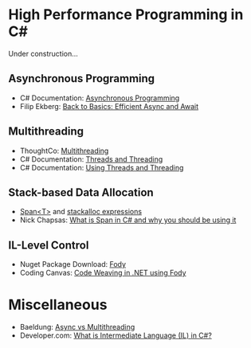 # High Performance Programming in C#
Under construction...


## Asynchronous Programming
- C# Documentation: [Asynchronous Programming](https://docs.microsoft.com/en-us/dotnet/csharp/async)
- Filip Ekberg: [Back to Basics: Efficient Async and Await](https://www.youtube.com/watch?v=Al8LrBKpZEU)

## Multithreading
- ThoughtCo: [Multithreading](https://www.thoughtco.com/multi-threading-in-c-with-tasks-958372)
- C# Documentation: [Threads and Threading](https://docs.microsoft.com/en-us/dotnet/standard/threading/threads-and-threading)
- C# Documentation: [Using Threads and Threading](https://docs.microsoft.com/en-us/dotnet/standard/threading/using-threads-and-threading)

## Stack-based Data Allocation
- [Span\<T\>](https://docs.microsoft.com/en-us/archive/msdn-magazine/2018/january/csharp-all-about-span-exploring-a-new-net-mainstay) and [stackalloc expressions](https://docs.microsoft.com/en-us/dotnet/csharp/language-reference/operators/stackalloc)
- Nick Chapsas: [What is Span in C# and why you should be using it](https://www.youtube.com/watch?v=FM5dpxJMULY)

## IL-Level Control
- Nuget Package Download: [Fody](https://www.nuget.org/packages/Fody/)
- Coding Canvas: [Code Weaving in .NET using Fody](https://codingcanvas.com/code-weaving-using-fody/)

# Miscellaneous
- Baeldung: [Async vs Multithreading](https://www.baeldung.com/cs/async-vs-multi-threading)
- Developer.com: [What is Intermediate Language (IL) in C#?](https://www.developer.com/microsoft/c-sharp/c-and-intermediate-language-il/)
